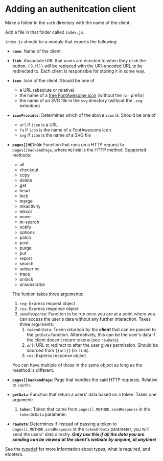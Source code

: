 # Adding an authenitcation client

Make a folder in the `auth` directory with the name of the client.

Add a file in that folder called `index.js`.

`index.js` should be a module that exports the following:

-   **`name`**: Name of the client
-   **`link`**: Absoolute URL that users are directed to when they click the button. `{{url}}` will be replaced with the URI-encoded URL to be redirected to. Each client is responsible for storing it in some way.
-   **`icon`**: Icon of the client. Should be one of
    -   a URL (absolute or relative)
    -   the name of a [free FontAwesome icon](https://fontawesome.com/icons?m=free) (without the `fa-` prefix)
    -   the name of an SVG file in the `svg` directory (without the `.svg` extention)
-   **`iconProvider`**: Determines which of the above `icon` is. Should be one of
    -   `url` if `icon` is a URL
    -   `fa` if `icon` is the name of a FontAwesome icon
    -   `svg` if `icon` is the name of a SVG file
-   **`pages[]METHOD`**: Function that runs on a HTTP request to `pages[]backendPage`, where `METHOD` is the HTTP method. Supported methods:

    -   all
    -   checkout
    -   copy
    -   delete
    -   get
    -   head
    -   lock
    -   merge
    -   mkactivity
    -   mkcol
    -   move
    -   m-search
    -   notify
    -   options
    -   patch
    -   post
    -   purge
    -   put
    -   report
    -   search
    -   subscribe
    -   trace
    -   unlock
    -   unsubscribe

    The funtion takes three arguments:

    1. _`req`_: Express request object
    2. _`res`_: Express response object
    3. _`sendResponse`_: Function to be run once you are at a point where you can access the user's data without any further interaction. Takes three arguments:
        1. _`tokenOrData`_: Token _returned by the **client**_ that can be passed to the `getData` function. Alternatively, this can be the user's data if the client doesn't return tokens (see `rawData`).
        2. _`url`_: URL to redirect to after the user gives permission. Should be sourced from `{{url}}` (in `link`).
        3. _`res`_: Express response object

    You can have multiple of these in the same object as long as the meathod is different.

-   **`pages[]backendPage`**: Page that handles the said HTTP requests. Relative to `/auth/`.
-   **`getData`**: Function that return a users' data based on a token. Takes one argument:
    1. **`token`**: Token that came from `pages[].METHOD.sendResponse` in the `tokenOrData` parameter.
-   **`rawData`**: Determines if instead of passing a token to `pages[].METHOD.sendResponse` in the `tokenOrData` parameter, you will send the users' data directly. _**Only use this if all the data you are sending can be viewed at the client's website by anyone, at anytime!**_

See the [typedef](#src/auth/typedef.js) for more information about types, what is required, and etcetera.
